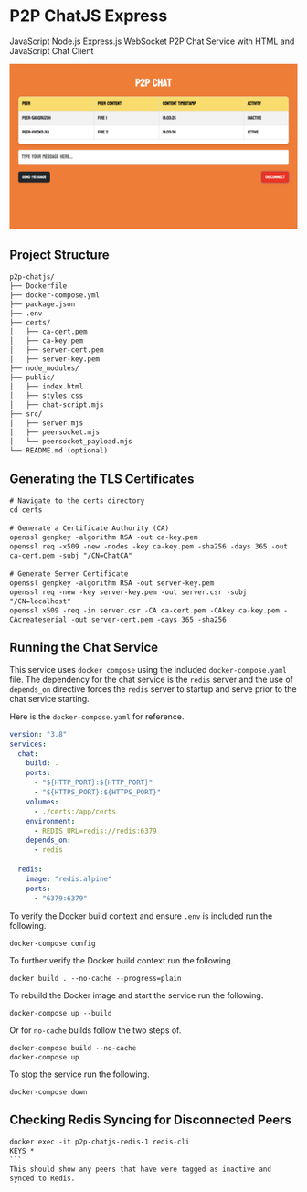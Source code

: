 # P2P ChatJS Express
JavaScript Node.js Express.js WebSocket P2P Chat Service with HTML and JavaScript Chat Client


![P2P Chat Shot](docs/p2p-chat-shot.png)


## Project Structure
```shell
p2p-chatjs/
├── Dockerfile
├── docker-compose.yml
├── package.json
├── .env
├── certs/
│   ├── ca-cert.pem
│   ├── ca-key.pem
│   ├── server-cert.pem
│   ├── server-key.pem
├── node_modules/
├── public/
│   ├── index.html
│   ├── styles.css
│   ├── chat-script.mjs
├── src/
│   ├── server.mjs
│   ├── peersocket.mjs
│   └── peersocket_payload.mjs
└── README.md (optional)
```



## Generating the TLS Certificates
```shell
# Navigate to the certs directory
cd certs

# Generate a Certificate Authority (CA)
openssl genpkey -algorithm RSA -out ca-key.pem
openssl req -x509 -new -nodes -key ca-key.pem -sha256 -days 365 -out ca-cert.pem -subj "/CN=ChatCA"

# Generate Server Certificate
openssl genpkey -algorithm RSA -out server-key.pem
openssl req -new -key server-key.pem -out server.csr -subj "/CN=localhost"
openssl x509 -req -in server.csr -CA ca-cert.pem -CAkey ca-key.pem -CAcreateserial -out server-cert.pem -days 365 -sha256
```


## Running the Chat Service

This service uses `docker compose` using the included `docker-compose.yaml` file. The dependency for the chat service is the `redis` server and the use of `depends_on` directive forces the `redis` server to startup and serve prior to the chat service starting.

Here is the `docker-compose.yaml` for reference.

```yaml
version: "3.8"
services:
  chat:
    build: .
    ports:
      - "${HTTP_PORT}:${HTTP_PORT}"
      - "${HTTPS_PORT}:${HTTPS_PORT}"
    volumes:
      - ./certs:/app/certs
    environment:
      - REDIS_URL=redis://redis:6379
    depends_on:
      - redis

  redis:
    image: "redis:alpine"
    ports:
      - "6379:6379"
```

To verify the Docker build context and ensure `.env` is included run the following.

```shell
docker-compose config
```

To further verify the Docker build context run the following.

```shell
docker build . --no-cache --progress=plain
```

To rebuild the Docker image and start the service run the following.

```shell
docker-compose up --build
```
Or for `no-cache` builds follow the two steps of.

```shell
docker-compose build --no-cache
docker-compose up
```

To stop the service run the following.

```shell
docker-compose down
```


## Checking Redis Syncing for Disconnected Peers

````shell
docker exec -it p2p-chatjs-redis-1 redis-cli
KEYS *
```
This should show any peers that have were tagged as inactive and synced to Redis.
